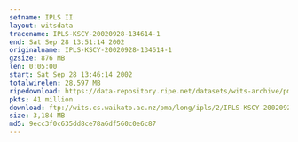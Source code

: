 ```yaml
---
setname: IPLS II
layout: witsdata
tracename: IPLS-KSCY-20020928-134614-1
end: Sat Sep 28 13:51:14 2002
originalname: IPLS-KSCY-20020928-134614-1
gzsize: 876 MB
len: 0:05:00
start: Sat Sep 28 13:46:14 2002
totalwirelen: 28,597 MB
ripedownload: https://data-repository.ripe.net/datasets/wits-archive/pma/long/ipls/2/IPLS-KSCY-20020928-134614-1.gz
pkts: 41 million
download: ftp://wits.cs.waikato.ac.nz/pma/long/ipls/2/IPLS-KSCY-20020928-134614-1.gz
size: 3,184 MB
md5: 9ecc3f0c635dd8ce78a6df560c0e6c87
---
```

